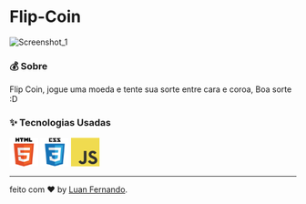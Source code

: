 # Flip-Coin
![Screenshot_1](https://user-images.githubusercontent.com/79935555/137412228-faf22a85-536b-42a7-8890-f6db21c9eb8b.png)

### 💰 Sobre
Flip Coin, jogue uma moeda e tente sua sorte entre cara e coroa, Boa sorte :D

### ✨ Tecnologias Usadas 
<code><img height="50" src="https://raw.githubusercontent.com/github/explore/80688e429a7d4ef2fca1e82350fe8e3517d3494d/topics/html/html.png"></code>
<code><img height="50" src="https://raw.githubusercontent.com/github/explore/80688e429a7d4ef2fca1e82350fe8e3517d3494d/topics/css/css.png"></code>
<code><img height="50" src="https://raw.githubusercontent.com/github/explore/80688e429a7d4ef2fca1e82350fe8e3517d3494d/topics/javascript/javascript.png"></code>

---
feito com ❤️ by [Luan Fernando](https://www.linkedin.com/in/luan-fernando/).
